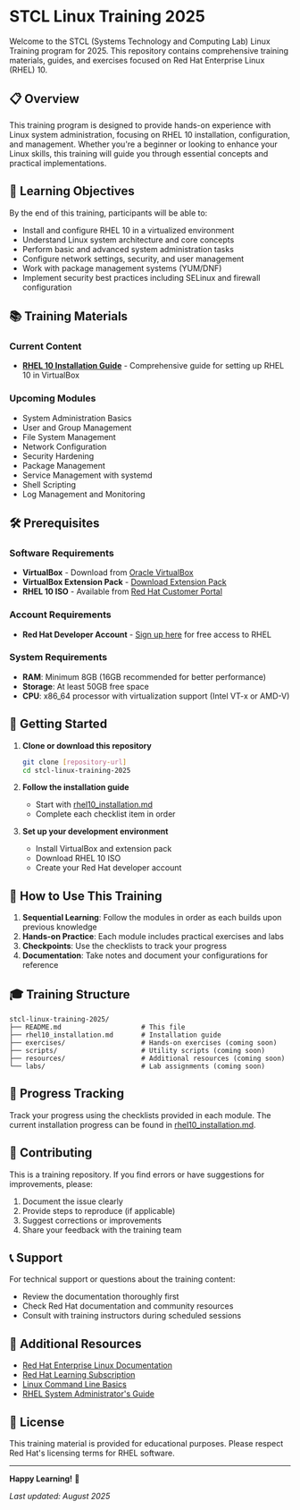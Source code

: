 # STCL Linux Training 2025

Welcome to the STCL (Systems Technology and Computing Lab) Linux Training program for 2025. This repository contains comprehensive training materials, guides, and exercises focused on Red Hat Enterprise Linux (RHEL) 10.

## 📋 Overview

This training program is designed to provide hands-on experience with Linux system administration, focusing on RHEL 10 installation, configuration, and management. Whether you're a beginner or looking to enhance your Linux skills, this training will guide you through essential concepts and practical implementations.

## 🎯 Learning Objectives

By the end of this training, participants will be able to:

- Install and configure RHEL 10 in a virtualized environment
- Understand Linux system architecture and core concepts
- Perform basic and advanced system administration tasks
- Configure network settings, security, and user management
- Work with package management systems (YUM/DNF)
- Implement security best practices including SELinux and firewall configuration

## 📚 Training Materials

### Current Content

- **[RHEL 10 Installation Guide](rhel10_installation.md)** - Comprehensive guide for setting up RHEL 10 in VirtualBox

### Upcoming Modules

- System Administration Basics
- User and Group Management
- File System Management
- Network Configuration
- Security Hardening
- Package Management
- Service Management with systemd
- Shell Scripting
- Log Management and Monitoring

## 🛠 Prerequisites

### Software Requirements

- **VirtualBox** - Download from [Oracle VirtualBox](https://www.virtualbox.org/wiki/Downloads)
- **VirtualBox Extension Pack** - [Download Extension Pack](https://download.virtualbox.org/virtualbox/7.2.0/Oracle_VirtualBox_Extension_Pack-7.2.0.vbox-extpack)
- **RHEL 10 ISO** - Available from [Red Hat Customer Portal](https://access.redhat.com/downloads/content/479/ver=/rhel---8/8.7/x86_64/product-software)

### Account Requirements

- **Red Hat Developer Account** - [Sign up here](https://developers.redhat.com/) for free access to RHEL

### System Requirements

- **RAM**: Minimum 8GB (16GB recommended for better performance)
- **Storage**: At least 50GB free space
- **CPU**: x86_64 processor with virtualization support (Intel VT-x or AMD-V)

## 🚀 Getting Started

1. **Clone or download this repository**
   ```bash
   git clone [repository-url]
   cd stcl-linux-training-2025
   ```

2. **Follow the installation guide**
   - Start with [rhel10_installation.md](rhel10_installation.md)
   - Complete each checklist item in order

3. **Set up your development environment**
   - Install VirtualBox and extension pack
   - Download RHEL 10 ISO
   - Create your Red Hat developer account

## 📖 How to Use This Training

1. **Sequential Learning**: Follow the modules in order as each builds upon previous knowledge
2. **Hands-on Practice**: Each module includes practical exercises and labs
3. **Checkpoints**: Use the checklists to track your progress
4. **Documentation**: Take notes and document your configurations for reference

## 🎓 Training Structure

```
stcl-linux-training-2025/
├── README.md                    # This file
├── rhel10_installation.md       # Installation guide
├── exercises/                   # Hands-on exercises (coming soon)
├── scripts/                     # Utility scripts (coming soon)
├── resources/                   # Additional resources (coming soon)
└── labs/                        # Lab assignments (coming soon)
```

## 📝 Progress Tracking

Track your progress using the checklists provided in each module. The current installation progress can be found in [rhel10_installation.md](rhel10_installation.md).

## 🤝 Contributing

This is a training repository. If you find errors or have suggestions for improvements, please:

1. Document the issue clearly
2. Provide steps to reproduce (if applicable)
3. Suggest corrections or improvements
4. Share your feedback with the training team

## 📞 Support

For technical support or questions about the training content:

- Review the documentation thoroughly first
- Check Red Hat documentation and community resources
- Consult with training instructors during scheduled sessions

## 🔗 Additional Resources

- [Red Hat Enterprise Linux Documentation](https://access.redhat.com/documentation/en-us/red_hat_enterprise_linux/)
- [Red Hat Learning Subscription](https://www.redhat.com/en/services/training/learning-subscription)
- [Linux Command Line Basics](https://www.redhat.com/sysadmin/)
- [RHEL System Administrator's Guide](https://access.redhat.com/documentation/en-us/red_hat_enterprise_linux/9/html/system_administrators_guide/index)

## 📄 License

This training material is provided for educational purposes. Please respect Red Hat's licensing terms for RHEL software.

---

**Happy Learning!** 🐧

*Last updated: August 2025*
